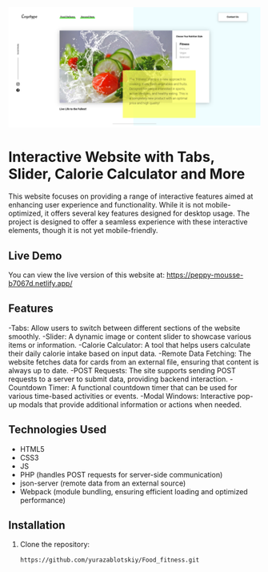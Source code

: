 ![Image Description](img/Food_fitness.png)

# Interactive Website with Tabs, Slider, Calorie Calculator and More

This website focuses on providing a range of interactive features aimed at enhancing user experience and functionality. While it is not mobile-optimized, it offers several key features designed for desktop usage.
The project is designed to offer a seamless experience with these interactive elements, though it is not yet mobile-friendly.

## Live Demo
You can view the live version of this website at:
https://peppy-mousse-b7067d.netlify.app/

## Features

-Tabs: Allow users to switch between different sections of the website smoothly.
-Slider: A dynamic image or content slider to showcase various items or information.
-Calorie Calculator: A tool that helps users calculate their daily calorie intake based on input data.
-Remote Data Fetching: The website fetches data for cards from an external file, ensuring that content is always up to date.
-POST Requests: The site supports sending POST requests to a server to submit data, providing backend interaction.
-Countdown Timer: A functional countdown timer that can be used for various time-based activities or events.
-Modal Windows: Interactive pop-up modals that provide additional information or actions when needed.

## Technologies Used

- HTML5
- CSS3
- JS
- PHP (handles POST requests for server-side communication)
- json-server (remote data from an external source)
- Webpack (module bundling, ensuring efficient loading and optimized performance)

## Installation

1. Clone the repository:
   ```bash
   https://github.com/yurazablotskiy/Food_fitness.git
